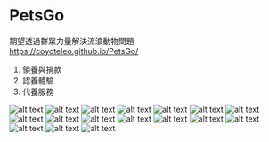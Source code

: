 # PetsGo

期望透過群眾力量解決流浪動物問題 <br>
https://coyoteleo.github.io/PetsGo/

1. 領養與捐款
2. 認養體驗
3. 代養服務

![alt text](./PDFimages/0001.jpg)
![alt text](./PDFimages/0002.jpg)
![alt text](./PDFimages/0003.jpg)
![alt text](./PDFimages/0004.jpg)
![alt text](./PDFimages/0005.jpg)
![alt text](./PDFimages/0006.jpg)
![alt text](./PDFimages/0007.jpg)
![alt text](./PDFimages/0008.jpg)
![alt text](./PDFimages/0009.jpg)
![alt text](./PDFimages/0010.jpg)
![alt text](./PDFimages/0011.jpg)
![alt text](./PDFimages/0012.jpg)
![alt text](./PDFimages/0013.jpg)
![alt text](./PDFimages/0014.jpg)
![alt text](./PDFimages/0015.jpg)
![alt text](./PDFimages/0016.jpg)
![alt text](./PDFimages/0017.jpg)

